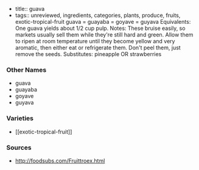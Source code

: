- title:: guava
- tags:: unreviewed, ingredients, categories, plants, produce, fruits, exotic-tropical-fruit
guava = guayaba = goyave = guyava Equivalents: One guava yields about 1/2 cup pulp. Notes: These bruise easily, so markets usually sell them while they're still hard and green. Allow them to ripen at room temperature until they become yellow and very aromatic, then either eat or refrigerate them. Don't peel them, just remove the seeds. Substitutes: pineapple OR strawberries

### Other Names

* guava
* guayaba
* goyave
* guyava

### Varieties

* [[exotic-tropical-fruit]]

### Sources
* http://foodsubs.com/Fruittroex.html
